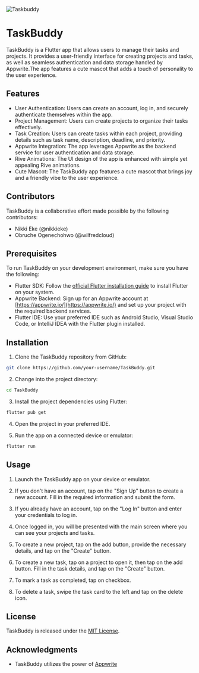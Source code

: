 ![Taskbuddy](https://github.com/nikkieke/task_buddy/assets/95222620/fadfe8c6-8f56-411c-8169-4b13f1455bae)

# TaskBuddy

TaskBuddy is a Flutter app that allows users to manage their tasks and projects. It provides a user-friendly interface for creating projects and tasks, as well as seamless authentication and data storage handled by Appwrite.The app features a cute mascot that adds a touch of personality to the user experience.

## Features

- User Authentication: Users can create an account, log in, and securely authenticate themselves within the app.
- Project Management: Users can create projects to organize their tasks effectively.
- Task Creation: Users can create tasks within each project, providing details such as task name, description, deadline, and priority.
- Appwrite Integration: The app leverages Appwrite as the backend service for user authentication and data storage.
- Rive Animations: The UI design of the app is enhanced with simple yet appealing Rive animations.
- Cute Mascot: The TaskBuddy app features a cute mascot that brings joy and a friendly vibe to the user experience.

## Contributors
TaskBuddy is a collaborative effort made possible by the following contributors:

- Nikki Eke (@nikkieke)
- Obruche Ogenechohwo (@wilfredcloud)

## Prerequisites

To run TaskBuddy on your development environment, make sure you have the following:

- Flutter SDK: Follow the [official Flutter installation guide](https://flutter.dev/docs/get-started/install) to install Flutter on your system.
- Appwrite Backend: Sign up for an Appwrite account at [https://appwrite.io/](https://appwrite.io/) and set up your project with the required backend services.
- Flutter IDE: Use your preferred IDE such as Android Studio, Visual Studio Code, or IntelliJ IDEA with the Flutter plugin installed.

## Installation

1. Clone the TaskBuddy repository from GitHub:

```bash
git clone https://github.com/your-username/TaskBuddy.git
```

2. Change into the project directory:

```bash
cd TaskBuddy
```

3. Install the project dependencies using Flutter:

```bash
flutter pub get
```

4. Open the project in your preferred IDE.

5. Run the app on a connected device or emulator:

```bash
flutter run
```

## Usage

1. Launch the TaskBuddy app on your device or emulator.

2. If you don't have an account, tap on the "Sign Up" button to create a new account. Fill in the required information and submit the form.

3. If you already have an account, tap on the "Log In" button and enter your credentials to log in.

4. Once logged in, you will be presented with the main screen where you can see your projects and tasks.

5. To create a new project, tap on the add button, provide the necessary details, and tap on the "Create" button.

6. To create a new task, tap on a project to open it, then tap on the add button. Fill in the task details, and tap on the "Create" button.

7. To mark a task as completed, tap on checkbox.

8. To delete a task, swipe the task card to the left and tap on the delete icon.

## License

TaskBuddy is released under the [MIT License](https://opensource.org/licenses/MIT).

## Acknowledgments

- TaskBuddy utilizes the power of [Appwrite](https://appwrite.io/)
